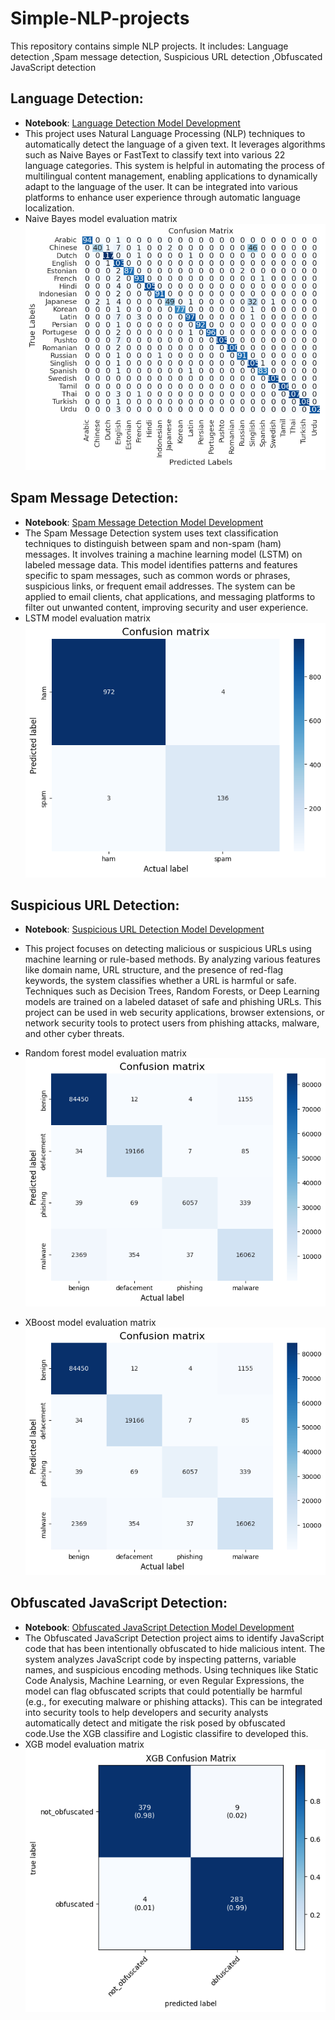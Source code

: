 # Simple-NLP-projects
This repository contains simple NLP projects. 
It includes:  Language detection ,Spam message detection,  Suspicious URL detection  ,Obfuscated JavaScript detection

## Language Detection:
- **Notebook**: [Language Detection Model Development](https://github.com/KaushiML3/Simple-NLP-projects/blob/main/notebooks/Language%20_detection%20_model.ipynb)
- This project uses Natural Language Processing (NLP) techniques to automatically detect the language of a given text. It leverages algorithms such as Naive Bayes or FastText to classify text into various 22 language categories. This system is helpful in automating the process of multilingual content management, enabling applications to dynamically adapt to the language of the user. It can be integrated into various platforms to enhance user experience through automatic language localization.
- Naive Bayes model evaluation matrix
![image](https://github.com/KaushiML3/Simple-NLP-projects/blob/main/assets/language.png)
  
## Spam Message Detection:
- **Notebook**: [Spam Message Detection Model Development](https://github.com/KaushiML3/Simple-NLP-projects/blob/main/notebooks/Spam_massage_Detection_LSTM.ipynb)
- The Spam Message Detection system uses text classification techniques to distinguish between spam and non-spam (ham) messages. It involves training a machine learning model (LSTM) on labeled message data. This model identifies patterns and features specific to spam messages, such as common words or phrases, suspicious links, or frequent email addresses. The system can be applied to email clients, chat applications, and messaging platforms to filter out unwanted content, improving security and user experience.
- LSTM model evaluation matrix
![image](https://github.com/KaushiML3/Simple-NLP-projects/blob/main/assets/spam.png)

## Suspicious URL Detection:
- **Notebook**: [Suspicious URL Detection Model Development](https://github.com/KaushiML3/Simple-NLP-projects/blob/main/notebooks/URL_detection.ipynb)
- This project focuses on detecting malicious or suspicious URLs using machine learning or rule-based methods. By analyzing various features like domain name, URL structure, and the presence of red-flag keywords, the system classifies whether a URL is harmful or safe. Techniques such as Decision Trees, Random Forests, or Deep Learning models are trained on a labeled dataset of safe and phishing URLs. This project can be used in web security applications, browser extensions, or network security tools to protect users from phishing attacks, malware, and other cyber threats.
- Random forest model evaluation matrix
![image](https://github.com/KaushiML3/Simple-NLP-projects/blob/main/assets/url_random%20forest.png)

- XBoost model evaluation matrix
![image](https://github.com/KaushiML3/Simple-NLP-projects/blob/main/assets/url%20Xboost.png)

## Obfuscated JavaScript Detection:
- **Notebook**: [Obfuscated JavaScript Detection Model Development](https://github.com/KaushiML3/Simple-NLP-projects/blob/main/notebooks/obfuscationjs-detection.ipynb)
- The Obfuscated JavaScript Detection project aims to identify JavaScript code that has been intentionally obfuscated to hide malicious intent. The system analyzes JavaScript code by inspecting patterns, variable names, and suspicious encoding methods. Using techniques like Static Code Analysis, Machine Learning, or even Regular Expressions, the model can flag obfuscated scripts that could potentially be harmful (e.g., for executing malware or phishing attacks). This can be integrated into security tools to help developers and security analysts automatically detect and mitigate the risk posed by obfuscated code.Use the XGB classifire and Logistic classifire to developed this.
- XGB model evaluation matrix
![image](https://github.com/KaushiML3/Simple-NLP-projects/blob/main/assets/js.png)
